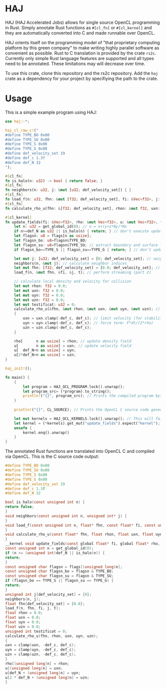 # HAJ

HAJ (HAJ Accelerated Jobs) allows for single source OpenCL programming in Rust. Simply annotate Rust
functions as `#[cl_fn]` or `#[cl_kernel]` and they are automatically converted into C and made runnable
over OpenCL.

HAJ orients itself on the programming model of "that proprietary computing platform by this green company"
to make writing highly parallel software as convenient as possible. Rust to C translation is provided
by the crate `rs2c`. Currently only simple Rust language features are supported and all types need to
be annotated. These limitations may will decrease over time.

To use this crate, clone this repository and the rs2c repository. Add the `haj` crate as a dependency
for your project by specifiying the path to the crate.

# Usage

This is a simple example program using HAJ:

```rust
use haj::*;

haj_cl_raw_c!("
#define TYPE_BO 0x00
#define TYPE_SU 0x00
#define TYPE_S 0x00
#define TYPE_G 0x00
#define def_velocity_set 19
#define def_c 1.3f
#define def_N 32
");

#[cl_fn]
fn is_halo(n: u32) -> bool { return false; }
#[cl_fn]
fn neighbors(n: u32, j: &mut [u32; def_velocity_set]) { }
#[cl_fn]
fn load_f(n: u32, fhn: &mut [f32; def_velocity_set], fi: &Vec<f32>, j: &[u32; def_velocity_set], t: u64) { }
#[cl_fn]
fn calculate_rho_u(fhn: &[f32; def_velocity_set], rhon: &mut f32, uxn: &mut f32, uyn: &mut f32, uzn: &mut f32) {}

#[cl_kernel]
fn update_fields(fi: &Vec<f32>, rho: &mut Vec<f32>, u: &mut Vec<f32>, flags: &Vec<u8>, t: u64, fx: f32, fy: f32, fz: f32) {
    let n: u32 = get_global_id(0); // n = x+(y+z*Ny)*Nx
    if n>=def_N as u32 || is_halo(n) { return; } // don't execute update_fields() on halo
    let flagsn: u8 = flags[n as usize];
    let flagsn_bo: u8=flagsn&TYPE_BO;
    let flagsn_su: u8=flagsn&TYPE_SU; // extract boundary and surface flags
    if flagsn_bo==TYPE_S || flagsn_su==TYPE_G { return; } // don't update fields for boundary or gas lattice points

    let mut j: [u32; def_velocity_set] = [0; def_velocity_set]; // neighbor indices
    neighbors(n, &mut j); // calculate neighbor indices
    let mut fhn: [f32; def_velocity_set] = [0.0; def_velocity_set]; // local DDFs
    load_f(n, &mut fhn, &fi, &j, t); // perform streaming (part 2)

    // calculate local density and velocity for collision
    let mut rhon: f32 = 0.0;
    let mut uxn: f32 = 0.0;
    let mut uyn: f32 = 0.0;
    let mut uzn: f32 = 0.0;
    let mut testificat: u32 = 0;
    calculate_rho_u(&fhn, &mut rhon, &mut uxn, &mut uyn, &mut uzn); // calculate density and velocity fields from fi
    {
        uxn = uxn.clamp(-def_c, def_c); // limit velocity (for stability purposes)
        uyn = uyn.clamp(-def_c, def_c); // force term: F*dt/(2*rho)
        uzn = uzn.clamp(-def_c, def_c);
    }

    rho[      n as usize] = rhon; // update density field
    u[        n as usize] = uxn; // update velocity field
    u[  def_N+n as usize] = uyn;
    u[2*def_N+n as usize] = uzn;
}

haj_init!();

fn main() {
    {
        let program = HAJ_OCL_PROGRAM.lock().unwrap();
        let program_src= (*program).to_string();
        println!("{}", program_src); // Prints the compiled program bytes
    }
    
    println!("{}", CL_SOURCE); // Prints the OpenCL C source code generated from Rust functions

    let mut kernels = HAJ_OCL_KERNELS.lock().unwrap(); // This will fail. Kernel arguments are not set correctly at the moment.
    let kernel = (*kernels).get_mut("update_fields").expect("kernel");
    unsafe {
        kernel.enq().unwrap()
    }
}
```

The annotated Rust functions are translated into OpenCL C and compiled via OpenCL. This is the C source code output:

```c
#define TYPE_BO 0x00
#define TYPE_SU 0x00
#define TYPE_S 0x00
#define TYPE_G 0x00
#define def_velocity_set 19
#define def_c 1.3f
#define def_N 32

bool is_halo(const unsigned int n) {
return false;
}
void neighbors(const unsigned int n, unsigned int* j) {
}
void load_f(const unsigned int n, float* fhn, const float* fi, const unsigned int* j, const unsigned long t) {
}
void calculate_rho_u(const float* fhn, float rhon, float uxn, float uyn, float uzn) {
}
__kernel void update_fields(const global float* fi, global float* rho, global float* u, const global unsigned char* flags, const unsigned long t, const float fx, const float fy, const float fz) {
const unsigned int n = get_global_id(0);
if (n >= (unsigned int)def_N || is_halo(n)) {
return;
}
const unsigned char flagsn = flags[(unsigned long)n];
const unsigned char flagsn_bo = flagsn & TYPE_BO;
const unsigned char flagsn_su = flagsn & TYPE_SU;
if (flagsn_bo == TYPE_S || flagsn_su == TYPE_G) {
return;
}
unsigned int j[def_velocity_set] = {0};
neighbors(n, j);
float fhn[def_velocity_set] = {0.0};
load_f(n, fhn, fi, j, t);
float rhon = 0.0;
float uxn = 0.0;
float uyn = 0.0;
float uzn = 0.0;
unsigned int testificat = 0;
calculate_rho_u(fhn, rhon, uxn, uyn, uzn);
{
uxn = clamp(uxn, -def_c, def_c);
uyn = clamp(uyn, -def_c, def_c);
uzn = clamp(uzn, -def_c, def_c);
}
rho[(unsigned long)n] = rhon;
u[(unsigned long)n] = uxn;
u[def_N + (unsigned long)n] = uyn;
u[2 * def_N + (unsigned long)n] = uzn;
}
```